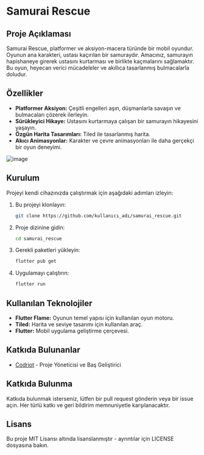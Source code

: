 # Samurai Rescue

## Proje Açıklaması
Samurai Rescue, platformer ve aksiyon-macera türünde bir mobil oyundur. Oyunun ana karakteri, ustası kaçırılan bir samuraydır. Amacınız, samurayın hapishaneye girerek ustasını kurtarması ve birlikte kaçmalarını sağlamaktır. Bu oyun, heyecan verici mücadeleler ve akıllıca tasarlanmış bulmacalarla doludur.

## Özellikler
- **Platformer Aksiyon:** Çeşitli engelleri aşın, düşmanlarla savaşın ve bulmacaları çözerek ilerleyin.
- **Sürükleyici Hikaye:** Ustasını kurtarmaya çalışan bir samurayın hikayesini yaşayın.
- **Özgün Harita Tasarımları:** Tiled ile tasarlanmış harita.
- **Akıcı Animasyonlar:** Karakter ve çevre animasyonları ile daha gerçekçi bir oyun deneyimi.


![image](https://github.com/user-attachments/assets/098d7966-1d56-4f06-859d-f92340e0f8cb)


## Kurulum
Projeyi kendi cihazınızda çalıştırmak için aşağıdaki adımları izleyin:

1. Bu projeyi klonlayın:
    ```bash
    git clone https://github.com/kullanıcı_adı/samurai_rescue.git
    ```

2. Proje dizinine gidin:
    ```bash
    cd samurai_rescue
    ```

3. Gerekli paketleri yükleyin:
    ```bash
    flutter pub get
    ```

4. Uygulamayı çalıştırın:
    ```bash
    flutter run
    ```

## Kullanılan Teknolojiler
- **Flutter Flame:** Oyunun temel yapısı için kullanılan oyun motoru.
- **Tiled:** Harita ve seviye tasarımı için kullanılan araç.
- **Flutter:** Mobil uygulama geliştirme çerçevesi.

## Katkıda Bulunanlar
- [Codriot](github.com/codriot) - Proje Yöneticisi ve Baş Geliştirici

## Katkıda Bulunma
Katkıda bulunmak isterseniz, lütfen bir pull request gönderin veya bir issue açın. Her türlü katkı ve geri bildirim memnuniyetle karşılanacaktır.

## Lisans
Bu proje MIT Lisansı altında lisanslanmıştır - ayrıntılar için LICENSE dosyasına bakın.
